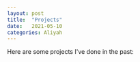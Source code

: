 ```yaml
---
layout: post
title:  "Projects"
date:   2021-05-10 
categories: Aliyah
---
```

 Here are some projects I've done in the past:
